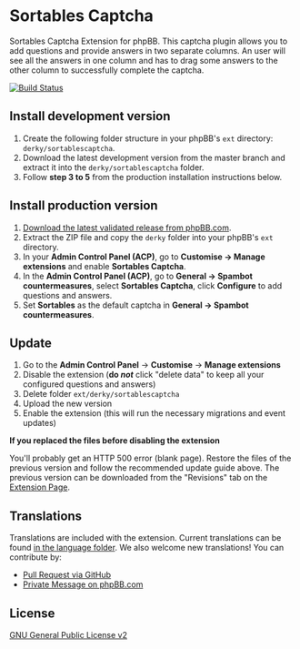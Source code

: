 # Sortables Captcha

Sortables Captcha Extension for phpBB. This captcha plugin allows you to add questions and provide answers in two separate columns. An user will see all the answers in one column and has to drag some answers to the other column to successfully complete the captcha.

[![Build Status](https://github.com/Derky/Sortables-CAPTCHA-Plugin/workflows/Tests/badge.svg)](https://github.com/Derky/Sortables-CAPTCHA-Plugin/actions)

## Install development version
1. Create the following folder structure in your phpBB's `ext` directory: `derky/sortablescaptcha`.
2. Download the latest development version from the master branch and extract it into the `derky/sortablescaptcha` folder.
3. Follow **step 3 to 5** from the production installation instructions below. 


## Install production version
1. [Download the latest validated release from phpBB.com](https://www.phpbb.com/customise/db/extension/sortables_captcha/).
2. Extract the ZIP file and copy the `derky` folder into your phpBB's `ext` directory.
3. In your **Admin Control Panel (ACP)**, go to **Customise -> Manage extensions** and enable **Sortables Captcha**.
4. In the **Admin Control Panel (ACP)**, go to **General -> Spambot countermeasures**, select **Sortables Captcha**, click **Configure** to add questions and answers.
5. Set **Sortables** as the default captcha in **General -> Spambot countermeasures**.


## Update

1. Go to the **Admin Control Panel** -> **Customise** -> **Manage extensions**
2. Disable the extension (**do _not_** click "delete data" to keep all your configured questions and answers)
3. Delete folder `ext/derky/sortablescaptcha`
4. Upload the new version
5. Enable the extension (this will run the necessary migrations and event updates)

**If you replaced the files before disabling the extension**

You'll probably get an HTTP 500 error (blank page). Restore the files of the previous version and follow the recommended update guide above. The previous version can be downloaded from the "Revisions" tab on the [Extension Page](https://www.phpbb.com/customise/db/extension/sortables_captcha/).

## Translations
Translations are included with the extension. Current translations can be found [in the language folder](https://github.com/Derky/Sortables-CAPTCHA-Plugin/tree/master/language).
We also welcome new translations! You can contribute by:

- [Pull Request via GitHub](https://github.com/Derky/Sortables-CAPTCHA-Plugin/tree/master/language)
- [Private Message on phpBB.com](http://www.phpbb.com/community/ucp.php?i=pm&mode=compose&u=178494)

## License
[GNU General Public License v2](https://opensource.org/licenses/GPL-2.0)
